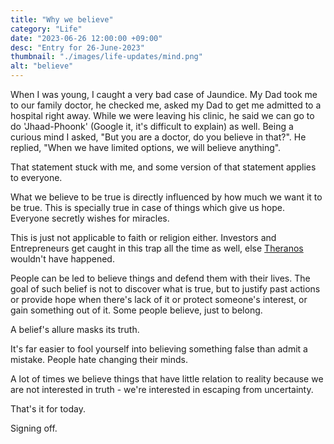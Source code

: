 ```yaml
---
title: "Why we believe"
category: "Life"
date: "2023-06-26 12:00:00 +09:00"
desc: "Entry for 26-June-2023"
thumbnail: "./images/life-updates/mind.png"
alt: "believe"
---
```


When I was young, I caught a very bad case of Jaundice. My Dad took me to our family doctor, he checked me, asked my Dad to get me admitted to a hospital right away. While we were leaving his clinic, he said we can go to do 'Jhaad-Phoonk' (Google it, it's difficult to explain) as well. Being a curious mind I asked, "But you are a doctor, do you believe in that?". He replied, "When we have limited options, we will believe anything".

That statement stuck with me, and some version of that statement applies to everyone.

What we believe to be true is directly influenced by how much we want it to be true. This is specially true in case of things which give us hope. Everyone secretly wishes for miracles.

This is just not applicable to faith or religion either. Investors and Entrepreneurs get caught in this trap all the time as well, else [Theranos](https://www.max.com/movies/1d7c48f8-8064-46d7-a3b8-bb7b91fc2056) wouldn't have happened.


People can be led to believe things and defend them with their lives. The goal of such belief is not to discover what is true, but to justify past actions or provide hope when there's lack of it or protect someone's interest, or gain something out of it. Some people believe, just to belong. 

A belief's allure masks its truth. 

It's far easier to fool yourself into believing something false than admit a mistake. People hate changing their minds.

A lot of times we believe things that have little relation to reality because we are not interested in truth - we're interested in escaping from uncertainty.

That's it for today.

Signing off.




